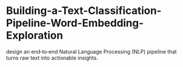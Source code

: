 # Building-a-Text-Classification-Pipeline-Word-Embedding-Exploration
 design an end‑to‑end Natural Language Processing (NLP) pipeline that turns raw text into actionable insights.
